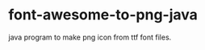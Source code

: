 font-awesome-to-png-java
========================

java program to make png icon from ttf font files.

